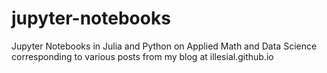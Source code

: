 # jupyter-notebooks
Jupyter Notebooks in Julia and Python on Applied Math and Data Science corresponding to various posts from my blog at illesial.github.io
